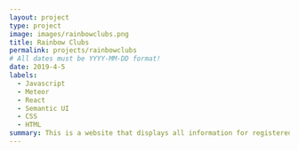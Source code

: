 ```yaml
---
layout: project
type: project
image: images/rainbowclubs.png
title: Rainbow Clubs
permalink: projects/rainbowclubs
# All dates must be YYYY-MM-DD format!
date: 2019-4-5
labels:
  - Javascript
  - Meteor
  - React
  - Semantic UI
  - CSS
  - HTML
summary: This is a website that displays all information for registered clubs at UH Manoa.  It also has functions that allows updating club information, review clubs, and moderator capabilities.
---
```


